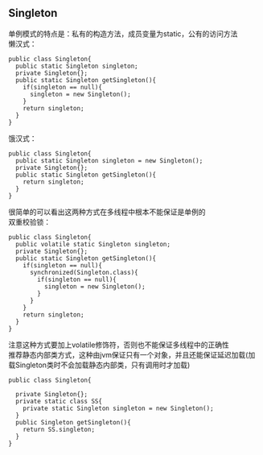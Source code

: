 Singleton
---
单例模式的特点是：私有的构造方法，成员变量为static，公有的访问方法<br>
懒汉式：
```
public class Singleton{
  public static Singleton singleton;
  private Singleton{};
  public static Singleton getSingleton(){
    if(singleton == null){
      singleton = new Singleton();
    }    
    return singleton;
  }
}
```
饿汉式：
```
public class Singleton{
  public static Singleton singleton = new Singleton();
  private Singleton{};
  public static Singleton getSingleton(){
    return singleton;
  }
}
```
很简单的可以看出这两种方式在多线程中根本不能保证是单例的<br>
双重校验锁：
```
public class Singleton{
  public volatile static Singleton singleton;
  private Singleton{};
  public static Singleton getSingleton(){
    if(singleton == null){
      synchronized(Singleton.class){
        if(singleton == null){
          singleton = new Singleton();
        }
      }
    }
    return singleton;
  }
}
```
注意这种方式要加上volatile修饰符，否则也不能保证多线程中的正确性<br>
推荐静态内部类方式，这种由jvm保证只有一个对象，并且还能保证延迟加载(加载Singleton类时不会加载静态内部类，只有调用时才加载)
```
public class Singleton{
  
  private Singleton{};
  private static class SS{
    private static Singleton singleton = new Singleton();
  }
  public Singleton getSingleton(){
    return SS.singleton;
  }
}
```

